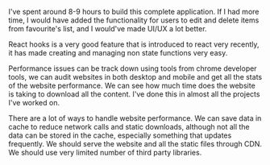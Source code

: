 I've spent around 8-9 hours to build this complete application. 
If I had more time, I would have added the functionality for users to edit and delete items from favourite's list, and I would've made UI/UX a lot better.

React hooks is a very good feature that is introduced to react very recently, it has made creating and managing non state functions very easy.

Performance issues can be track down using tools from chrome developer tools, we can audit websites in both desktop and mobile and get all the stats of the website performance. We can see how much time does the website is taking to download all the content.
I've done this in almost all the projects I've worked on.

There are a lot of ways to handle website performance. We can save data in cache to reduce network calls and static downloads, although not all the data can be stored in the cache, especially something that updates frequently. We should serve the website and all the static files through CDN. We should use very limited number of third party libraries.